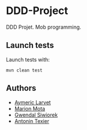 # DDD-Project
DDD Projet. Mob programming.

## Launch tests
Launch tests with:
```shell
mvn clean test
```

## Authors
* [Aymeric Larvet](https://github.com/LAymeric)
* [Marion Mota](https://github.com/Pinklady01)
* [Gwendal Siwiorek](https://github.com/Mikadows)
* [Antonin Texier](https://github.com/chukitipok)